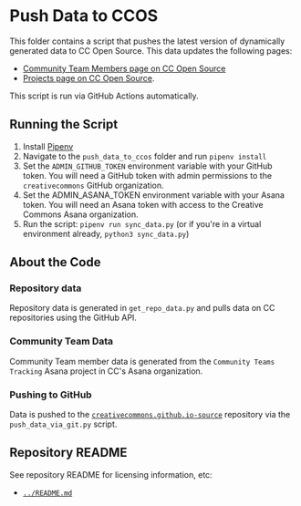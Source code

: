 # Push Data to CCOS

This folder contains a script that pushes the latest version of dynamically generated data to CC Open Source. This data updates the following pages:
* [Community Team Members page on CC Open Source][ctlistpage]
* [Projects page on CC Open Source][osproj].

[ctlistpage]: httpe://opensource.creativecommons.org/community/community-teams/members/
[osproj]: https://opensource.creativecommons.org/contributing-code/projects/

This script is run via GitHub Actions automatically. 

## Running the Script

1. Install [Pipenv](https://pipenv.readthedocs.io/en/latest/)
2. Navigate to the `push_data_to_ccos` folder and run `pipenv install`
3. Set the `ADMIN_GITHUB_TOKEN` environment variable with your GitHub token. You will need a GitHub token with admin permissions to the `creativecommons` GitHub organization.
4. Set the ADMIN_ASANA_TOKEN environment variable with your Asana token. You will need an Asana token with access to the Creative Commons Asana organization.
5. Run the script: `pipenv run sync_data.py` (or if you're in a virtual environment already, `python3 sync_data.py`)

## About the Code

### Repository data

Repository data is generated in `get_repo_data.py` and pulls data on CC repositories using the GitHub API.

### Community Team Data

Community Team member data is generated from the `Community Teams Tracking` Asana project in CC's Asana organization.

### Pushing to GitHub

Data is pushed to the [`creativecommons.github.io-source`](https://github.com/creativecommons/creativecommons.github.io-source) repository via the `push_data_via_git.py` script.


## Repository README

See repository README for licensing information, etc:
- [`../README.md`](../README.md)
